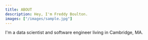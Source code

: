 ```yaml
---
title: ABOUT
description: Hey, I'm Freddy Boulton.
images: ["/images/sample.jpg"]
---
```



I'm a data scientist and software engineer living in Cambridge, MA. 